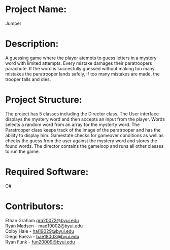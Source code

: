 # Project Name:
Jumper

# Description: 
A guessing game where the player atempts to guess letters in a mystery word with limited attempts. Every mistake damages their paratroopers parachute. If the word is succesfully guessed without making too many mistakes the paratrooper lands safely, if too many mistakes are made, the trooper falls and dies.

# Project Structure:
The project has 5 classes including the Director class. The User interface displays the mystery word and then accepts an input from the player. Words selects a random word from an array for the mysterty word. The Paratrooper class keeps track of the image of the paratrooper and has the ability to display him. Gamestate checks for gameover conditions as well as checks the guess from the user against the mystery word and stores the found words. The director contains the gameloop and runs all other classes to run the game.

# Required Software:
C#

# Contributors:<br>
Ethan Graham gra20072@byui.edu<br>
Ryan Madsen - mad19002@byui.edu<br>
Colby Hale - hal19029@byui.edu<br>
Diego Baeza - bae18003@byui.edu<br>
Ryan Funk - fun20009@byui.edu
